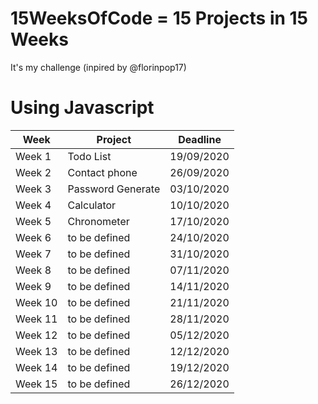 # 15WeeksOfCode = 15 Projects in 15 Weeks 

It's my challenge (inpired by @florinpop17)

# Using Javascript

Week | Project | Deadline
------------ | ------------ | -------------
Week 1 | Todo List | 19/09/2020
Week 2 | Contact phone | 26/09/2020
Week 3 | Password Generate | 03/10/2020
Week 4 | Calculator | 10/10/2020
Week 5 | Chronometer | 17/10/2020
Week 6 | to be defined | 24/10/2020
Week 7 | to be defined | 31/10/2020
Week 8 | to be defined | 07/11/2020
Week 9 | to be defined | 14/11/2020
Week 10 | to be defined | 21/11/2020
Week 11 | to be defined | 28/11/2020
Week 12 | to be defined | 05/12/2020
Week 13 | to be defined | 12/12/2020
Week 14 | to be defined | 19/12/2020
Week 15 | to be defined | 26/12/2020
